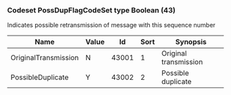 ### Codeset PossDupFlagCodeSet type Boolean (43)

Indicates possible retransmission of message with this sequence number

| Name                 | Value | Id    | Sort | Synopsis              |
|----------------------|-------|-------|------|-----------------------|
| OriginalTransmission | N     | 43001 | 1    | Original transmission |
| PossibleDuplicate    | Y     | 43002 | 2    | Possible duplicate    |

